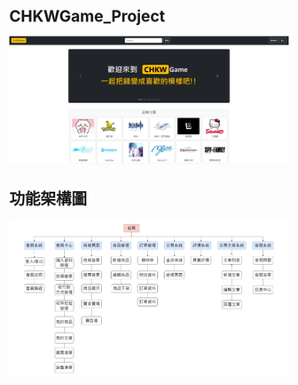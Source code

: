 # CHKWGame_Project
![image](https://github.com/Mantle1998/CHKWGame_Project/blob/main/%E7%B6%B2%E7%AB%99%E9%A6%96%E9%A0%81.png)

# 功能架構圖
![image](https://github.com/Mantle1998/CHKWGame_Project/blob/main/%E5%95%86%E5%9F%8E%E5%8A%9F%E8%83%BD%E6%9E%B6%E6%A7%8B.png)
